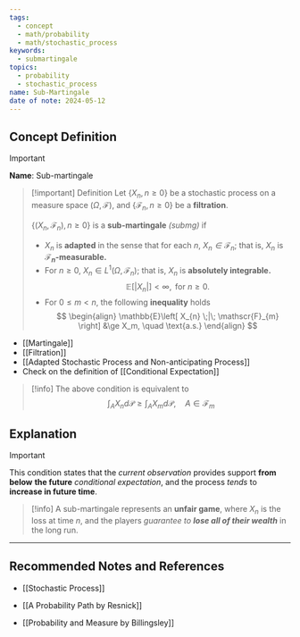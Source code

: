 ```yaml
---
tags:
  - concept
  - math/probability
  - math/stochastic_process
keywords:
  - submartingale
topics:
  - probability
  - stochastic_process
name: Sub-Martingale
date of note: 2024-05-12
---
```


## Concept Definition

>[!important]
>**Name**:  Sub-martingale


>[!important] Definition
>Let $\{X_n, n \ge 0\}$ be a stochastic process on a measure space $(\Omega, \mathscr{F})$, and $\{\mathscr{F}_n, n \ge 0\}$ be a **filtration**.
>
>$\{ (X_n, \mathscr{F}_n),  n \ge 0\}$ is a **sub-martingale** *(submg)* if
> 
> -  $X_n$ is **adapted** in the sense that for each $n$, *$X_n \in \mathscr{F}_n$*;  that is, $X_n$ is **$\mathscr{F}_n$-measurable.**
> -  For $n \ge 0$, $X_n \in L^1(\Omega, \mathscr{F}_{n})$; that is, $X_{n}$ is **absolutely integrable.** 
>   $$\mathbb{E}\left[ \lvert X_{n} \rvert  \right] < \infty, \text{ for } n \ge 0.$$
> - For $0 \le m < n$, the following **inequality** holds
> $$
> \begin{align}
> \mathbb{E}\left[ X_{n} \;|\; \mathscr{F}_{m} \right] &\ge X_m, \quad \text{a.s.} 
> \end{align}
> $$

- [[Martingale]]
- [[Filtration]]
- [[Adapted Stochastic Process and Non-anticipating Process]]
- Check on the definition of [[Conditional Expectation]]


>[!info]
>The above condition is equivalent to
>$$
>\int_{A} X_{n}d\mathcal{P} \ge \int_{A} X_{m} d\mathcal{P}, \quad A \in \mathscr{F}_{m}
>$$

## Explanation

>[!important]
>This condition states that the *current observation* provides support **from below** **the future** *conditional expectation*, and the process *tends* to **increase in future time**.

>[!info]
>A sub-martingale represents an **unfair game**,  where $X_{n}$ is the loss at time $n$,  and the players *guarantee to  __lose all of their wealth__* in the long run.





-----------
##  Recommended Notes and References

- [[Stochastic Process]]

- [[A Probability Path by Resnick]]
- [[Probability and Measure by Billingsley]]